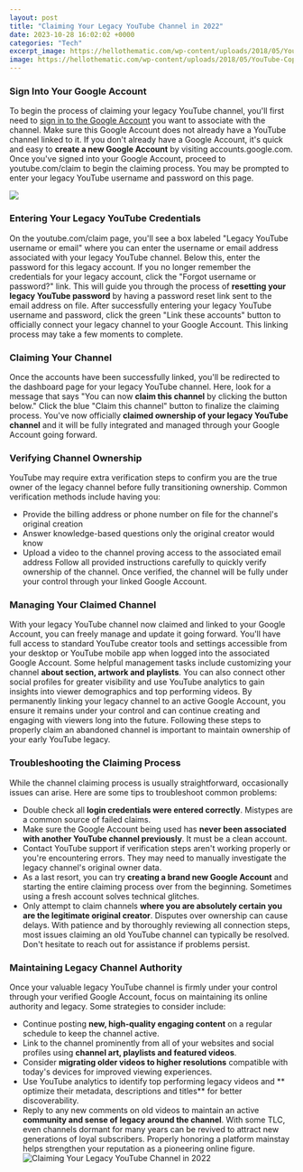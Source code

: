 ```yaml
---
layout: post
title: "Claiming Your Legacy YouTube Channel in 2022"
date: 2023-10-28 16:02:02 +0000
categories: "Tech"
excerpt_image: https://hellothematic.com/wp-content/uploads/2018/05/YouTube-Copyright-Claim-Created-Email-825x1024.png
image: https://hellothematic.com/wp-content/uploads/2018/05/YouTube-Copyright-Claim-Created-Email-825x1024.png
---
```


### Sign Into Your Google Account
To begin the process of claiming your legacy YouTube channel, you'll first need to [sign in to the Google Account](https://fistore.mysenprints.com/collection/abernethy) you want to associate with the channel. Make sure this Google Account does not already have a YouTube channel linked to it. If you don't already have a Google Account, it's quick and easy to **create a new Google Account** by visiting accounts.google.com. 
Once you've signed into your Google Account, proceed to youtube.com/claim to begin the claiming process. You may be prompted to enter your legacy YouTube username and password on this page.

![](https://sportscriber.com/wp-content/uploads/2022/07/youtube-tv-channels-list-768x620.jpg)
### Entering Your Legacy YouTube Credentials 
On the youtube.com/claim page, you'll see a box labeled "Legacy YouTube username or email" where you can enter the username or email address associated with your legacy YouTube channel. Below this, enter the password for this legacy account.
If you no longer remember the credentials for your legacy account, click the "Forgot username or password?" link. This will guide you through the process of **resetting your legacy YouTube password** by having a password reset link sent to the email address on file. 
After successfully entering your legacy YouTube username and password, click the green "Link these accounts" button to officially connect your legacy channel to your Google Account. This linking process may take a few moments to complete.
### Claiming Your Channel 
Once the accounts have been successfully linked, you'll be redirected to the dashboard page for your legacy YouTube channel. Here, look for a message that says "You can now **claim this channel** by clicking the button below." 
Click the blue "Claim this channel" button to finalize the claiming process. You've now officially **claimed ownership of your legacy YouTube channel** and it will be fully integrated and managed through your Google Account going forward.
### Verifying Channel Ownership
YouTube may require extra verification steps to confirm you are the true owner of the legacy channel before fully transitioning ownership. Common verification methods include having you:
- Provide the billing address or phone number on file for the channel's original creation  
- Answer knowledge-based questions only the original creator would know
- Upload a video to the channel proving access to the associated email address
Follow all provided instructions carefully to quickly verify ownership of the channel. Once verified, the channel will be fully under your control through your linked Google Account.
### Managing Your Claimed Channel
With your legacy YouTube channel now claimed and linked to your Google Account, you can freely manage and update it going forward. You'll have full access to standard YouTube creator tools and settings accessible from your desktop or YouTube mobile app when logged into the associated Google Account. 
Some helpful management tasks include customizing your channel **about section, artwork and playlists**. You can also connect other social profiles for greater visibility and use YouTube analytics to gain insights into viewer demographics and top performing videos. 
By permanently linking your legacy channel to an active Google Account, you ensure it remains under your control and can continue creating and engaging with viewers long into the future. Following these steps to properly claim an abandoned channel is important to maintain ownership of your early YouTube legacy.
### Troubleshooting the Claiming Process
While the channel claiming process is usually straightforward, occasionally issues can arise. Here are some tips to troubleshoot common problems:
- Double check all **login credentials were entered correctly**. Mistypes are a common source of failed claims.
- Make sure the Google Account being used has **never been associated with another YouTube channel previously**. It must be a clean account. 
- Contact YouTube support if verification steps aren't working properly or you're encountering errors. They may need to manually investigate the legacy channel's original owner data. 
- As a last resort, you can try **creating a brand new Google Account** and starting the entire claiming process over from the beginning. Sometimes using a fresh account solves technical glitches.
- Only attempt to claim channels **where you are absolutely certain you are the legitimate original creator**. Disputes over ownership can cause delays.
With patience and by thoroughly reviewing all connection steps, most issues claiming an old YouTube channel can typically be resolved. Don't hesitate to reach out for assistance if problems persist.
### Maintaining Legacy Channel Authority
Once your valuable legacy YouTube channel is firmly under your control through your verified Google Account, focus on maintaining its online authority and legacy. Some strategies to consider include:
- Continue posting **new, high-quality engaging content** on a regular schedule to keep the channel active.
- Link to the channel prominently from all of your websites and social profiles using **channel art, playlists and featured videos**. 
- Consider **migrating older videos to higher resolutions** compatible with today's devices for improved viewing experiences.  
- Use YouTube analytics to identify top performing legacy videos and ** optimize their metadata, descriptions and titles** for better discoverability.
- Reply to any new comments on old videos to maintain an active **community and sense of legacy around the channel**.
With some TLC, even channels dormant for many years can be revived to attract new generations of loyal subscribers. Properly honoring a platform mainstay helps strengthen your reputation as a pioneering online figure.
![Claiming Your Legacy YouTube Channel in 2022](https://hellothematic.com/wp-content/uploads/2018/05/YouTube-Copyright-Claim-Created-Email-825x1024.png)